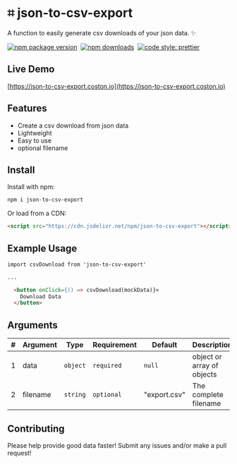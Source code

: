# ⌗ json-to-csv-export
A function to easily generate csv downloads of your json data. ✨

[![npm package version](https://badge.fury.io/js/json-to-csv-export.svg)](https://www.npmjs.com/package/json-to-csv-export)&nbsp;
[![npm downloads](https://img.shields.io/npm/dm/json-to-csv-export.svg)](https://www.npmjs.com/package/json-to-csv-export)&nbsp;
[![code style: prettier](https://img.shields.io/badge/code_style-prettier-ff69b4.svg)](https://prettier.io)

## Live Demo 
[https://json-to-csv-export.coston.io](https://json-to-csv-export.coston.io)

## Features
- Create a csv download from json data
- Lightweight
- Easy to use
- optional filename

## Install

Install with npm:
```sh
npm i json-to-csv-export
```
Or load from a CDN:
```html
<script src="https://cdn.jsdelivr.net/npm/json-to-csv-export"></script>
```

## Example Usage
```html
import csvDownload from 'json-to-csv-export'

...

  <button onClick={() => csvDownload(mockData)}>
    Download Data
  </button>
```

## Arguments

|#| Argument      | Type      | Requirement     | Default | Description                                         |
|-| --------- | --------- | ------------ | ------- | --------------------------------------------------- |
|1| data     | `object`  | `required` | `null`  | object or array of objects             |
|2| filename| `string`  | `optional` | "export.csv"  | The complete filename          |

## Contributing

Please help provide good data faster! Submit any issues and/or make a pull request!